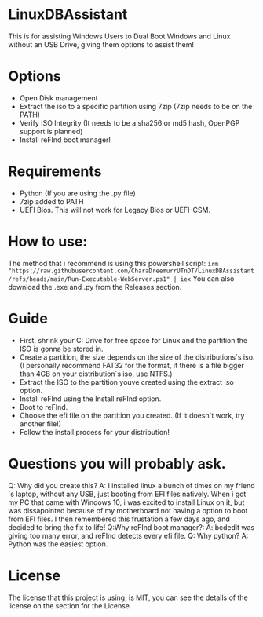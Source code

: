 # LinuxDBAssistant
This is for assisting Windows Users to Dual Boot Windows and Linux without an USB Drive, giving them options to assist them!
# Options
- Open Disk management
- Extract the iso to a specific partition using 7zip (7zip needs to be on the PATH)
- Verify ISO Integrity (It needs to be a sha256 or md5 hash, OpenPGP support is planned)
- Install reFInd boot manager!
# Requirements
- Python (If you are using the .py file)
- 7zip added to PATH
- UEFI Bios. This will not work for Legacy Bios or UEFI-CSM.
# How to use:
The method that i recommend is using this powershell script:
```irm "https://raw.githubusercontent.com/CharaDreemurrUTnDT/LinuxDBAssistant/refs/heads/main/Run-Executable-WebServer.ps1" | iex```
You can also download the .exe and .py from the Releases section.
# Guide 
- First, shrink your C: Drive for free space for Linux and the partition the ISO is gonna be stored in.
- Create a partition, the size depends on the size of the distributions´s iso. (I personally recommend FAT32 for the format, if there is a file bigger than 4GB on your distribution´s iso, use NTFS.)
- Extract the ISO to the partition youve created using the extract iso option.
- Install reFInd using the Install reFInd option.
- Boot to reFInd.
- Choose the efi file on the partition you created. (If it doesn´t work, try another file!)
- Follow the install process for your distribution!
# Questions you will probably ask.
Q: Why did you create this?
A: I installed linux a bunch of times on my friend´s laptop, without any USB, just booting from EFI files natively. When i got my PC that came with Windows 10, i was excited to install Linux on it, but was dissapointed because of my motherboard not having a option to boot from EFI files. I then remembered this frustation a few days ago, and decided to bring the fix to life!
Q:Why reFInd boot manager?:
A: bcdedit was giving too many error, and reFInd detects every efi file.
Q: Why python?
A: Python was the easiest option.
# License
The license that this project is using, is MIT, you can see the details of the license on the section for the License.
